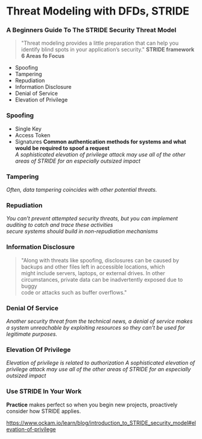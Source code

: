 # Threat Modeling with DFDs, STRIDE
### A Beginners Guide To The STRIDE Security Threat Model
> "Threat modeling provides a little preparation that can help you identify blind spots in your application’s security."
**STRIDE framework 6 Areas fo Focus**
* Spoofing  
* Tampering  
* Repudiation  
* Information Disclosure  
* Denial of Service  
* Elevation of Privilege  
### Spoofing
* Single Key  
* Access Token  
* Signatures
**Common authentication methods for systems and what would be required to spoof a request**  
_A sophisticated elevation of privilege attack may use all of the other areas of STRIDE for an especially outsized impact_
### Tampering
_Often, data tampering coincides with other potential threats._
### Repudiation
_You can’t prevent attempted security threats, but you can implement auditing to catch and trace these activities  
secure systems should build in non-repudiation mechanisms_  
### Information Disclosure
> "Along with threats like spoofing, disclosures can be caused by backups and other files left in accessible locations, which  
might include servers, laptops, or external drives. In other circumstances, private data can be inadvertently exposed due to buggy  
code or attacks such as buffer overflows."
### Denial Of Service
_Another security threat from the technical news, a denial of service makes a system unreachable by exploiting resources so they can’t be used for legitimate purposes._
### Elevation Of Privilege
_Elevation of privilege is related to authorization A sophisticated elevation of privilege attack may use all of the other areas of STRIDE for an especially outsized impact_
### Use STRIDE In Your Work
**Practice** makes perfect so when you begin new projects, proactively consider how STRIDE applies.

https://www.ockam.io/learn/blog/introduction_to_STRIDE_security_model#elevation-of-privilege
